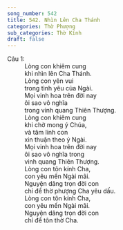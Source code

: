 ```yaml
---
song_number: 542
title: 542. Nhìn Lên Cha Thánh
categories: Thờ Phượng
sub_categories: Thờ Kính
draft: false
---
```

<dl><dt>Câu 1:</dt><dd data-verse="1">Lòng con khiêm cung <br/>khi nhìn lên Cha Thánh. <br/>Lòng con yên vui <br/>trong tình yêu của Ngài. <br/>Mọi vinh hoa trên đời nay <br/>ôi sao vô nghĩa <br/>trong vinh quang Thiên Thượng. <br/>Lòng con khiêm cung <br/>khi chờ mong ý Chúa, <br/>và tâm linh con <br/>xin thuận theo ý Ngài. <br/>Mọi vinh hoa trên đời nay <br/>ôi sao vô nghĩa trong <br/>vinh quang Thiên Thượng. <br/>Lòng con tôn kính Cha, <br/>con yêu mến Ngài mãi. <br/>Nguyện dâng trọn đời con <br/>chỉ để thờ phượng Cha yêu dấu. <br/>Lòng con tôn kính Cha, <br/>con yêu mến Ngài mãi. <br/>Nguyện dâng trọn đời con <br/>chỉ để tôn thờ Cha. </dd></dl>